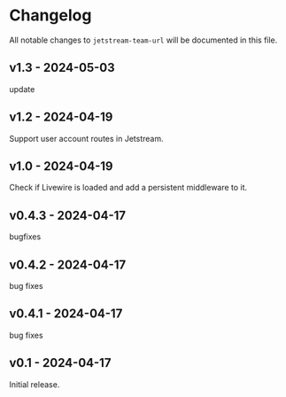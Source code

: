 # Changelog

All notable changes to `jetstream-team-url` will be documented in this file.

## v1.3 - 2024-05-03

update

## v1.2 - 2024-04-19

Support user account routes in Jetstream.

## v1.0 - 2024-04-19

Check if Livewire is loaded and add a persistent middleware to it.

## v0.4.3 - 2024-04-17

bugfixes

## v0.4.2 - 2024-04-17

bug fixes

## v0.4.1 - 2024-04-17

bug fixes

## v0.1 - 2024-04-17

Initial release.
